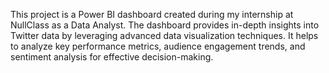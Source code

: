 This project is a Power BI dashboard created during my internship at NullClass as a Data Analyst. The dashboard provides in-depth insights into Twitter data by leveraging advanced data visualization techniques. It helps to analyze key performance metrics, audience engagement trends, and sentiment analysis for effective decision-making.
